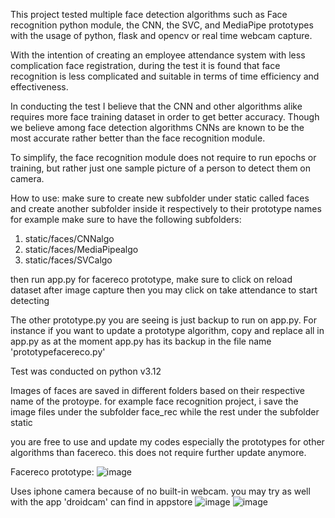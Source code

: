 This project tested multiple face detection algorithms such as Face recognition python module, the CNN, the SVC, and MediaPipe prototypes with the usage of python, flask and opencv or real time webcam capture.

With the intention of creating an employee attendance system with less complication face registration, during the test it is found that face recognition is less complicated and suitable in terms of time efficiency and effectiveness.

In conducting the test I believe that the CNN and other algorithms alike requires more face training dataset in order to get better accuracy. Though we believe among face detection algorithms CNNs are known to be the most accurate rather better than the face recognition module.

To simplify, the face recognition module does not require to run epochs or training, but rather just one sample picture of a person to detect them on camera.


How to use:
make sure to create new subfolder under static called faces and create another subfolder inside it respectively to their prototype names
for example make sure to have the following subfolders:

1. static/faces/CNNalgo
2. static/faces/MediaPipealgo
3. static/faces/SVCalgo

then run app.py
for facereco prototype, make sure to click on reload dataset after image capture then you may click on take attendance to start detecting

The other prototype.py you are seeing is just backup to run on app.py. For instance if you want to update a prototype algorithm, copy and replace all in app.py as at the moment app.py has its backup in the file name 'prototypefacereco.py'

Test was conducted on python v3.12

Images of faces are saved in different folders based on their respective name of the protoype. for example face recognition project, i save the image files under the subfolder face_rec
while the rest under the subfolder static

you are free to use and update my codes especially the prototypes for other algorithms than facereco. this does not require further update anymore.

Facereco prototype:
![image](https://github.com/user-attachments/assets/65f319f2-9f1c-4528-8282-d7003b115cfc)

Uses iphone camera because of no built-in webcam. you may try as well with the app 'droidcam' can find in appstore
![image](https://github.com/user-attachments/assets/eed6b28f-b0f3-40f2-bbdd-aa6f80fd08cc)
![image](https://github.com/user-attachments/assets/fbf672f9-0102-4694-a08a-c89e79843cca)
